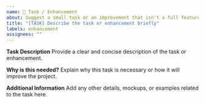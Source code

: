 ```yaml
---
name: 🚀 Task / Enhancement
about: Suggest a small task or an improvement that isn't a full feature
title: "[TASK] Describe the task or enhancement briefly"
labels: enhancement
assignees: ""
---
```


**Task Description** Provide a clear and concise description of the task or
enhancement.

**Why is this needed?** Explain why this task is necessary or how it will
improve the project.

**Additional Information** Add any other details, mockups, or examples related
to the task here.
